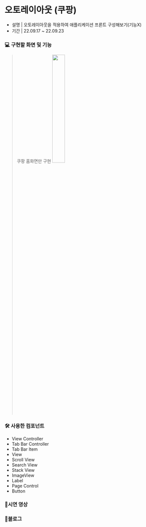 # 오토레이아웃 (쿠팡)
- 설명 | 오토레이아웃을 적용하여 애플리케이션 프론트 구성해보기(기능X)  
- 기간 | 22.09.17 ~ 22.09.23

### 💻 구현할 화면 및 기능
> 쿠팡 홈화면만 구현
> <img width="30%" src="https://s3-us-west-2.amazonaws.com/secure.notion-static.com/c36874c3-5441-494a-aaf0-58cd288fc28f/DCEF6084-0996-4CB8-80B3-E43140A19E15_1_102_o.jpeg"/>

### 🛠 사용한 컴포넌트
- View Controller
- Tab Bar Controller
- Tab Bar Item
- View
- Scroll View
- Search View
- Stack View
- ImageView
- Label
- Page Control
- Button

### 📱시연 영상


### 🔗블로그 


